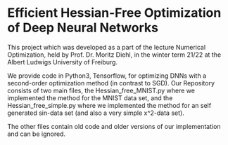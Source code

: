 # Efficient Hessian-Free Optimization of Deep Neural Networks
This project which was developed as a part of the lecture Numerical Optimization, held by Prof. Dr. Moritz Diehl, in the winter term 21/22 at the Albert Ludwigs University of Freiburg.

We provide code in Python3, Tensorflow, for optimizing DNNs with a second-order optimization method (in contrast to SGD).
Our Repository consists of two main files, the Hessian_free_MNIST.py where we implemented the method for the MNIST data set, 
and the Hessian_free_simple.py where we implemented the method for an self generated sin-data set (and also a very simple x^2-data set).

The other files contain old code and older versions of our implementation and can be ignored.

